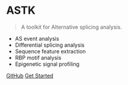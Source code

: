 # ASTK

> A toolkit for Alternative splicing analysis.

* AS event analysis
* Differential splicing analysis
* Sequence feature extraction
* RBP motif analysis
* Epigenetic signal profiling

[GitHub](https://github.com/huang-sh/astk)
[Get Started](en/README.md)

